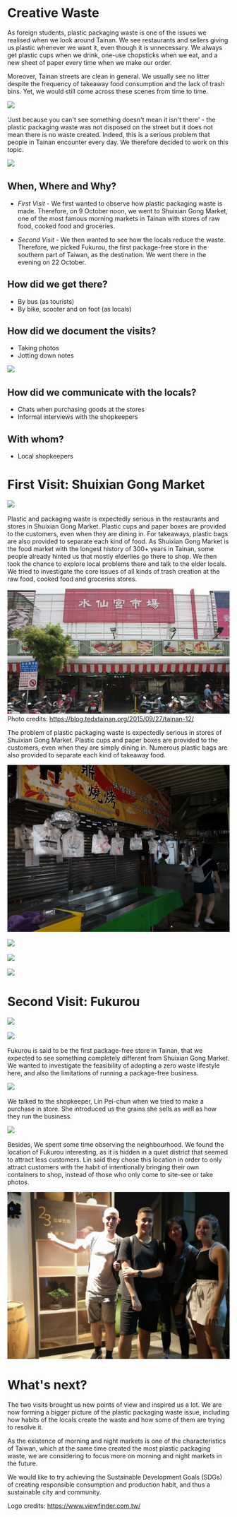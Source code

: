 # Creative Waste

As foreign students, plastic packaging waste is one of the issues we realised when we look around Tainan. We see restaurants and sellers giving us plastic whenever we want it, even though it is unnecessary. We always get plastic cups when we drink, one-use chopsticks when we eat, and a new sheet of paper every time when we make our order.

Moreover, Tainan streets are clean in general. We usually see no litter despite the frequency of takeaway food consumption and the lack of trash bins. Yet, we would still come across these scenes from time to time.

![](files/4.png)

'Just because you can't see something doesn't mean it isn't there' - the plastic packaging waste was not disposed on the street but it does not mean there is no waste created. Indeed, this is a serious problem that people in Tainan encounter every day. We therefore decided to work on this topic.

![](files/3.png)

## When, Where and Why?

- *First Visit* - 
We first wanted to observe how plastic packaging waste is made.
Therefore, on 9 October noon, we went to Shuixian Gong Market, one of the most famous morning markets in Tainan with stores of raw food, cooked food and groceries.



- *Second Visit* - 
We then wanted to see how the locals reduce the waste.
Therefore, we picked Fukurou, the first package-free store in the southern part of Taiwan, as the destination. We went there in the evening on 22 October.

## How did we get there?

- By bus (as tourists)
- By bike, scooter and on foot (as locals)


## How did we document the visits?

- Taking photos
- Jotting down notes

![](files/notes.png)


## How did we communicate with the locals?

- Chats when purchasing goods at the stores
- Informal interviews with the shopkeepers


<!-- ## How did we combine and compare those two cases

In our first visit, we observed how plastic packaging waste is made in one of the most famous market in Tainan; while in the second one, we saw how the locals try to reduce the waste. -->


## With whom? 

- Local shopkeepers

# First Visit: Shuixian Gong Market

![](files/first.png)




Plastic and packaging waste is expectedly serious in the restaurants and stores in Shuixian Gong Market. Plastic cups and paper boxes are provided to the customers, even when they are dining in. For takeaways, plastic bags are also provided to separate each kind of food.
As Shuixian Gong Market is the food market with the longest history of 300+ years in Tainan, some people already hinted us that mostly elderlies go there to shop. We then took the chance to explore local problems there and talk to the elder locals. We tried to investigate the core issues of all kinds of trash creation at the raw food, cooked food and groceries stores.

![](files/street.png)
Photo credits: https://blog.tedxtainan.org/2015/09/27/tainan-12/


The problem of plastic packaging waste is expectedly serious in stores of Shuixian Gong Market. Plastic cups and paper boxes are provided to the customers, even when they are simply dining in. Numerous plastic bags are also provided to separate each kind of takeaway food.

![](files/11.jpg)

![](files/2.jpg)

![](files/3.jpg)



![](files/6.jpg)


# Second Visit: Fukurou

![](files/shop.png)


![](files/pack.png)

Fukurou is said to be the first package-free store in Tainan, that we expected to see something completely different from Shuixian Gong Market. We wanted to investigate the feasibility of adopting a zero waste lifestyle here, and also the limitations of running a package-free business. 
 

![](files/8.jpg)

We talked to the shopkeeper, Lin Pei-chun when we tried to make a purchase in store. She introduced us the grains she sells as well as how they run the business.


![](files/9.jpg)

Besides, We spent some time observing the neighbourhood. We found the location of Fukurou interesting, as it is hidden in a quiet district that seemed to attract less customers. Lin said they chose this location in order to only attract customers with the habit of intentionally bringing their own containers to shop, instead of those who only come to site-see or take photos.

![](files/10.jpg)

# What's next?

The two visits brought us new points of view and inspired us a lot. We are now forming a bigger picture of the plastic packaging waste issue, including how habits of the locals create the waste and how some of them are trying to resolve it.

As the existence of morning and night markets is one of the characteristics of Taiwan, which at the same time created the most plastic packaging waste, we are considering to focus more on morning and night markets in the future.

We would like to try achieving the Sustainable Development Goals (SDGs) of creating responsible consumption and production habit, and thus a sustainable city and community.




Logo credits: https://www.viewfinder.com.tw/

